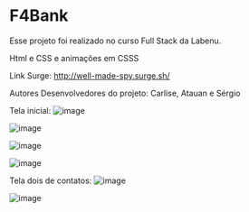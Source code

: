 # F4Bank
Esse projeto foi realizado no curso Full Stack da Labenu.

Html e CSS e animações em CSSS

Link Surge:
http://well-made-spy.surge.sh/


Autores Desenvolvedores do projeto: Carlise, Atauan e Sérgio

Tela inicial:
![image](https://user-images.githubusercontent.com/92445126/160161636-e2e99766-b6ae-44ab-962a-a86f9f0f43b0.png)

![image](https://user-images.githubusercontent.com/92445126/160161742-6e3d29e5-6c00-40f9-bd22-e98f46174dd2.png)

![image](https://user-images.githubusercontent.com/92445126/160161820-85e5b5b0-cb66-4775-9de4-473595db4a91.png)

![image](https://user-images.githubusercontent.com/92445126/160161869-895271b6-9af5-47b9-a1b8-ed9ae4cb970c.png)

Tela dois de contatos:
![image](https://user-images.githubusercontent.com/92445126/160161987-3adac541-40b7-475c-8916-0475b141a122.png)

![image](https://user-images.githubusercontent.com/92445126/160162035-3dc171fc-77e7-4b4a-9ee3-5034dd59fae1.png)



